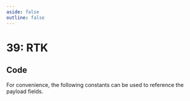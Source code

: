 ```yaml
---
aside: false
outline: false
---
```


<script setup>
import ProtocolBytes from '../../../components/ProtocolBytes.vue';
import SplitColumnView from '../../../components/SplitColumnView.vue';
import GenerateConsts from '../../../components/GenerateConsts.vue'
</script>

# 39: RTK

<SplitColumnView>
<template #left>

Used to interact with the device RTK service.

### Payload

| Field | Name       | Description                      | Type   | Example | Actual |
| ----- | ---------- | -------------------------------- | ------ | ------- | - |
| 1     | Enable | Enable or disable the service | uint8  |  1 |  1|
| 2     | Request | Request regular updates of data | uint8  |  1 | 1|

If the request could not be fulfilled, the response status would be 2 (NOT OK), all header fields would also be returned, but the payload should not be expected.

</template>
<template #right>

### Example

::: danger Not yet documented
:::

<ProtocolBytes
byteString="0"
:boldPositions="[3,12,15,16]"
:allowCollapse="false"
/>

</template>
</SplitColumnView>

## Code

For convenience, the following constants can be used to reference the payload fields.

<GenerateConsts :prefix="'MD_DEVICE_RTK_'" :enumName="'MD_DEVICE_RTK'" :dataPath="'messages/39/data'"/>
